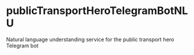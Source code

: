 # publicTransportHeroTelegramBotNLU
Natural language understanding service for the public transport hero Telegram bot
